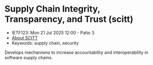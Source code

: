 # Supply Chain Integrity, Transparency, and Trust (scitt)
* <IETFschedule>IETF123: Mon 21 Jul 2025 12:00 - Patio 3</IETFschedule>
* [About SCITT](https://datatracker.ietf.org/group/scitt/about/)
*  Keywords: supply chain, security

Develops mechanisms to increase accountability and interoperability in software supply chains.

